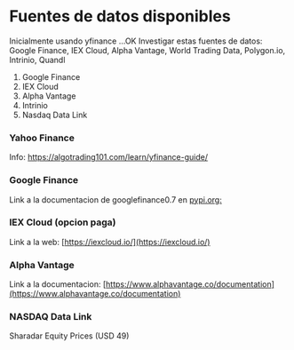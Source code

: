 # Fuentes de datos disponibles

Inicialmente usando yfinance ...OK
Investigar estas fuentes de datos: Google Finance, IEX Cloud, Alpha Vantage, World Trading Data, Polygon.io, Intrinio, Quandl

1. Google Finance
2. IEX Cloud
3. Alpha Vantage
4. Intrinio
5. Nasdaq Data Link

### Yahoo Finance

Info: https://algotrading101.com/learn/yfinance-guide/

### Google Finance
Link a la documentacion de googlefinance0.7 en [pypi.org:]( https://pypi.org/project/googlefinance/)

### IEX Cloud (opcion paga)
Link a la web: [https://iexcloud.io/](https://iexcloud.io/)

### Alpha Vantage
Link a la documentacion: [https://www.alphavantage.co/documentation](https://www.alphavantage.co/documentation)

### NASDAQ Data Link
Sharadar Equity Prices (USD 49)
